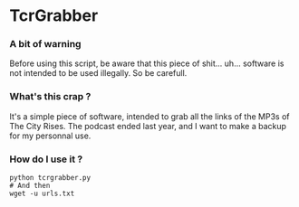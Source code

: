 # TcrGrabber

### A bit of warning

Before using this script, be aware that this piece of shit... uh... software is not intended to be used illegally. So be carefull.

### What's this crap ?

It's a simple piece of software, intended to grab all the links of the MP3s of The City Rises. The podcast ended last year, and I want to make a backup for my personnal use.

### How do I use it ?

```
python tcrgrabber.py
# And then
wget -u urls.txt
```